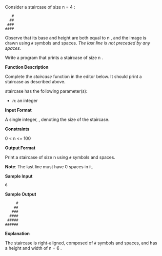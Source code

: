 ﻿Consider a staircase of size n = 4 :

```
   #
  ##
 ###
####
```

Observe that its base and height are both equal to n , and the image is drawn using  `#`  symbols and spaces.  _The last line is not preceded by any spaces._

Write a program that prints a staircase of size n .

**Function Description**

Complete the  _staircase_  function in the editor below. It should print a staircase as described above.

staircase has the following parameter(s):

-   _n_: an integer

**Input Format**

A single integer,  , denoting the size of the staircase.

**Constraints**

0 < n <= 100

**Output Format**

Print a staircase of size n using  `#`  symbols and spaces.

**Note**: The last line must have 0 spaces in it.

**Sample Input**

```
6 

```

**Sample Output**

```
     #
    ##
   ###
  ####
 #####
######
```

**Explanation**

The staircase is right-aligned, composed of  `#`  symbols and spaces, and has a height and width of n = 6 .
